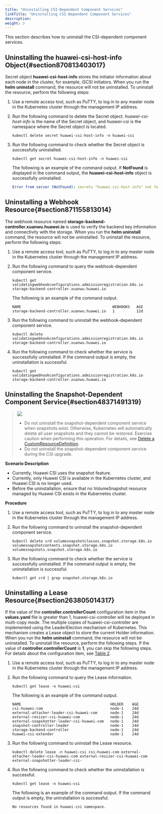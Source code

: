 ```yaml
---
title: "Uninstalling CSI-Dependent Component Services"
linkTitle: "Uninstalling CSI-Dependent Component Services"
description: 
weight: 3
---
```


This section describes how to uninstall the CSI-dependent component services.

## Uninstalling the huawei-csi-host-info Object{#section870813403017}

Secret object  **huawei-csi-host-info**  stores the initiator information about each node in the cluster, for example, iSCSI initiators. When you run the  **helm uninstall**  command, the resource will not be uninstalled. To uninstall the resource, perform the following steps:

1.  Use a remote access tool, such as PuTTY, to log in to any master node in the Kubernetes cluster through the management IP address.
2.  Run the following command to delete the Secret object.  _huawei-csi-host-info_  is the name of the Secret object, and  _huawei-csi_  is the namespace where the Secret object is located.

    ```
    kubectl delete secret huawei-csi-host-info -n huawei-csi
    ```

3.  Run the following command to check whether the Secret object is successfully uninstalled.

    ```
    kubectl get secret huawei-csi-host-info -n huawei-csi 
    ```

    The following is an example of the command output. If  **NotFound**  is displayed in the command output, the  **huawei-csi-host-info**  object is successfully uninstalled.

    ```yaml
    Error from server (NotFound): secrets "huawei-csi-host-info" not found
    ```

## Uninstalling a Webhook Resource{#section871155813014}

The webhook resource named  **storage-backend-controller.xuanwu.huawei.io**  is used to verify the backend key information and connectivity with the storage. When you run the  **helm uninstall**  command, the resource will not be uninstalled. To uninstall the resource, perform the following steps:

1.  Use a remote access tool, such as PuTTY, to log in to any master node in the Kubernetes cluster through the management IP address.
2.  Run the following command to query the webhook-dependent component service.

    ```
    kubectl get validatingwebhookconfigurations.admissionregistration.k8s.io storage-backend-controller.xuanwu.huawei.io
    ```

    The following is an example of the command output.

    ```
    NAME                                          WEBHOOKS   AGE
    storage-backend-controller.xuanwu.huawei.io   1          12d
    ```

3.  Run the following command to uninstall the webhook-dependent component service.

    ```
    kubectl delete validatingwebhookconfigurations.admissionregistration.k8s.io storage-backend-controller.xuanwu.huawei.io
    ```

4.  Run the following command to check whether the service is successfully uninstalled. If the command output is empty, the uninstallation is successful.

    ```
    kubectl get validatingwebhookconfigurations.admissionregistration.k8s.io storage-backend-controller.xuanwu.huawei.io
    ```

## Uninstalling the Snapshot-Dependent Component Service{#section48371491319}

>![](/css-docs/public_sys-resources/en/icon-notice.gif) 
>-   Do not uninstall the snapshot-dependent component service when snapshots exist. Otherwise, Kubernetes will automatically delete all user snapshots and they cannot be restored. Exercise caution when performing this operation. For details, see  [Delete a CustomResourceDefinition](https://kubernetes.io/docs/tasks/extend-kubernetes/custom-resources/custom-resource-definitions/#delete-a-customresourcedefinition).
>-   Do not uninstall the snapshot-dependent component service during the CSI upgrade.

**Scenario Description**

-   Currently, Huawei CSI uses the snapshot feature.
-   Currently, only Huawei CSI is available in the Kubernetes cluster, and Huawei CSI is no longer used.
-   Before the uninstallation, ensure that no VolumeSnapshot resource managed by Huawei CSI exists in the Kubernetes cluster.

**Procedure**

1.  Use a remote access tool, such as PuTTY, to log in to any master node in the Kubernetes cluster through the management IP address.
2.  Run the following command to uninstall the snapshot-dependent component service.

    ```
    kubectl delete crd volumesnapshotclasses.snapshot.storage.k8s.io volumesnapshotcontents.snapshot.storage.k8s.io volumesnapshots.snapshot.storage.k8s.io
    ```

3.  Run the following command to check whether the service is successfully uninstalled. If the command output is empty, the uninstallation is successful.

    ```
    kubectl get crd | grep snapshot.storage.k8s.io
    ```

## Uninstalling a Lease Resource{#section263805014317}

If the value of the  **controller.controllerCount**  configuration item in the  **values.yaml**  file is greater than 1, huawei-csi-controller will be deployed in multi-copy mode. The multiple copies of huawei-csi-controller are implemented using the LeaderElection mechanism of Kubernetes. This mechanism creates a Lease object to store the current Holder information. When you run the  **helm uninstall**  command, the resource will not be uninstalled. To uninstall the resource, perform the following steps. If the value of  **controller.controllerCount**  is  **1**, you can skip the following steps. For details about the configuration item, see  [Table 2](/docs/installation-and-deployment/installing-huawei-csi/installing-huawei-csi-using-helm/parameters-in-the-values-yaml-file-of-helm#table813124411459).

1.  Use a remote access tool, such as PuTTY, to log in to any master node in the Kubernetes cluster through the management IP address.
2.  Run the following command to query the Lease information.

    ```
    kubectl get lease -n huawei-csi
    ```

    The following is an example of the command output.

    ```
    NAME                                         HOLDER    AGE
    csi-huawei-com                               node-1    24d
    external-attacher-leader-csi-huawei-com      node-1    24d
    external-resizer-csi-huawei-com              node-1    24d
    external-snapshotter-leader-csi-huawei-com   node-1    24d
    snapshot-controller-leader                   node-1    24d
    storage-backend-controller                   node-1    24d
    huawei-csi-extender                          node-1    24d
    ```

3.  Run the following command to uninstall the Lease resource.

    ```
    kubectl delete lease -n huawei-csi csi-huawei-com external-attacher-leader-csi-huawei-com external-resizer-csi-huawei-com external-snapshotter-leader-csi-
    ```

4.  Run the following command to check whether the uninstallation is successful.

    ```
    kubectl get lease -n huawei-csi
    ```

    The following is an example of the command output. If the command output is empty, the uninstallation is successful.

    ```
    No resources found in huawei-csi namespace.
    ```

